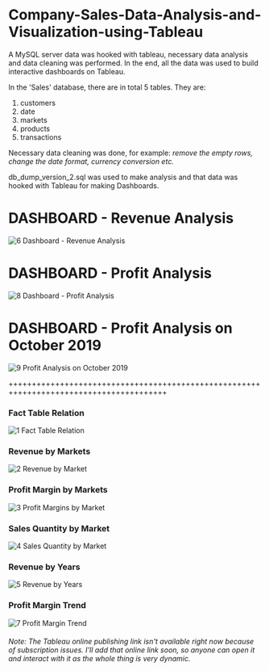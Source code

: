 # Company-Sales-Data-Analysis-and-Visualization-using-Tableau
A MySQL server data was hooked with tableau, necessary data analysis and data cleaning was performed. In the end, all the data was used to build interactive dashboards on Tableau.

In the 'Sales' database, there are in total 5 tables. They are:
1. customers
2. date
3. markets
4. products
5. transactions

Necessary data cleaning was done, for example: *remove the empty rows, change the date format, currency conversion etc.*

db_dump_version_2.sql was used to make analysis and that data was hooked with Tableau for making Dashboards.

# DASHBOARD - Revenue Analysis
![6  Dashboard - Revenue Analysis](https://user-images.githubusercontent.com/45898995/120538149-f5a55380-c407-11eb-8964-b85cef725f34.png)

# DASHBOARD - Profit Analysis
![8  Dashboard - Profit Analysis](https://user-images.githubusercontent.com/45898995/120538267-1e2d4d80-c408-11eb-97a5-212629e6a0de.png)

# DASHBOARD - Profit Analysis on October 2019
![9  Profit Analysis on October 2019](https://user-images.githubusercontent.com/45898995/120538491-664c7000-c408-11eb-9e17-79a658180ebe.png)

++++++++++++++++++++++++++++++++++++++++++++++++++++++++++++++++++++++++++++++++++++++++

### Fact Table Relation
![1  Fact Table Relation](https://user-images.githubusercontent.com/45898995/120525890-72313580-c3fa-11eb-8bdf-8be451295868.png)

### Revenue by Markets
![2  Revenue by Market](https://user-images.githubusercontent.com/45898995/120526212-c805dd80-c3fa-11eb-869a-bc9490bff405.png)

### Profit Margin by Markets
![3  Profit Margins by Market](https://user-images.githubusercontent.com/45898995/120526368-f1bf0480-c3fa-11eb-973b-02d48a2b3761.png)

### Sales Quantity by Market
![4  Sales Quantity by Market](https://user-images.githubusercontent.com/45898995/120526527-19ae6800-c3fb-11eb-9970-c19157a40e93.png)

### Revenue by Years
![5  Revenue by Years](https://user-images.githubusercontent.com/45898995/120526631-39459080-c3fb-11eb-9ca9-184d9339d287.png)

### Profit Margin Trend
![7  Profit Margin Trend](https://user-images.githubusercontent.com/45898995/120526724-55e1c880-c3fb-11eb-993e-151981b587dc.png)

###### Note: *The Tableau online publishing link isn't available right now because of subscription issues. I'll add that online link soon, so anyone can open it and interact with it as the whole thing is very dynamic.*
